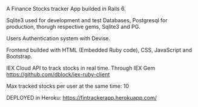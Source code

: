 A Finance Stocks tracker App builded in Rails 6.

Sqlite3 used for development and test Databases, Postgresql for production, thorugh respective gems, Sqlite3 and PG.

Users Authentication system with Devise.

Frontend builded with HTML (Embedded Ruby code), CSS, JavaScript and Bootstrap.

IEX Cloud API to track stocks in real time. Through IEX Gem https://github.com/dblock/iex-ruby-client

Max tracked stocks per user at the same time: 10

DEPLOYED in Heroku: https://fintrackerapp.herokuapp.com/
